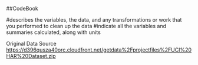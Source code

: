 ##CodeBook

#describes the variables, the data, and any transformations or work that you performed to clean up the data
#indicate all the variables and summaries calculated, along with units

Original Data Source
https://d396qusza40orc.cloudfront.net/getdata%2Fprojectfiles%2FUCI%20HAR%20Dataset.zip

